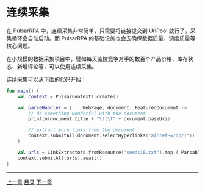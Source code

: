 连续采集
=

在 PulsarRPA 中，连续采集非常简单，只需要将链接提交到 UrlPool 就行了，采集循环会自动启动。而 PulsarRPA 的基础设施也会去确保数据质量、调度质量等核心问题。

在小规模的数据采集项目中，譬如每天监控竞争对手的数百个产品价格、库存状态、新增评论等，可以使用连续采集。

连续采集可以从下面的代码开始：

```kotlin
fun main() {
    val context = PulsarContexts.create()

    val parseHandler = { _: WebPage, document: FeaturedDocument ->
        // do something wonderful with the document
        println(document.title + "\t|\t" + document.baseUri)

        // extract more links from the document
        context.submitAll(document.selectHyperlinks("a[href~=/dp/]"))
    }

    val urls = LinkExtractors.fromResource("seeds10.txt").map { ParsableHyperlink("$it -refresh", parseHandler) }
    context.submitAll(urls).await()
}
```

------

[上一章](7Kotlin-style-async.md) [目录](1home.md) [下一章](9event-handling.md)
